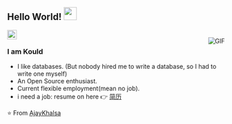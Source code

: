 ## Hello World! <img src="https://raw.githubusercontent.com/iampavangandhi/iampavangandhi/master/gifs/Hi.gif" width="30px"></h2>

<a href="https://github.com/KKould">
  <img align="left" alt="KKould's Github" width="22px" src="https://cdn.jsdelivr.net/npm/simple-icons@v3/icons/github.svg" />
</a>
<br />
<img align="right" alt="GIF" src="https://media.giphy.com/media/13HgwGsXF0aiGY/giphy.gif" />

### I am Kould
- I like databases. (But nobody hired me to write a database, so I had to write one myself)
- An Open Source enthusiast.
- Current flexible employment(mean no job).
- i need a job: resume on here 👉 [简历](./static/Rust开发%20黎泽仁%2018011906217.pdf)

⭐️ From [AjayKhalsa](https://github.com/AjayKhalsa)
